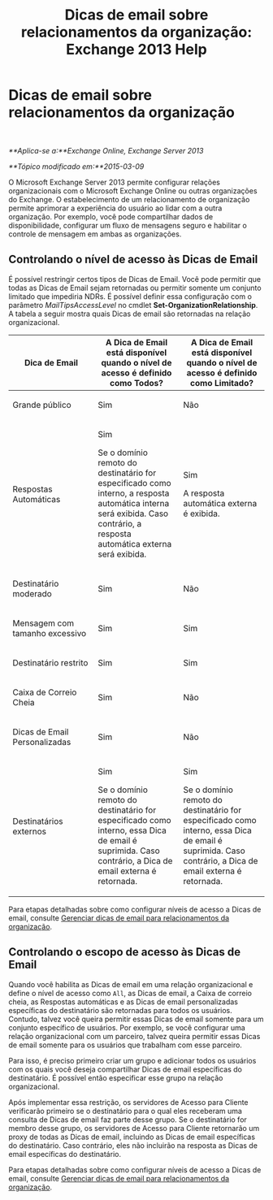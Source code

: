 ﻿---
title: 'Dicas de email sobre relacionamentos da organização: Exchange 2013 Help'
TOCTitle: Dicas de email sobre relacionamentos da organização
ms:assetid: 1784256f-abe1-4503-b8c4-26d544b73452
ms:mtpsurl: https://technet.microsoft.com/pt-br/library/JJ670165(v=EXCHG.150)
ms:contentKeyID: 50485106
ms.date: 05/22/2018
mtps_version: v=EXCHG.150
ms.translationtype: MT
---

# Dicas de email sobre relacionamentos da organização

 

_**Aplica-se a:**Exchange Online, Exchange Server 2013_

_**Tópico modificado em:**2015-03-09_

O Microsoft Exchange Server 2013 permite configurar relações organizacionais com o Microsoft Exchange Online ou outras organizações do Exchange. O estabelecimento de um relacionamento de organização permite aprimorar a experiência do usuário ao lidar com a outra organização. Por exemplo, você pode compartilhar dados de disponibilidade, configurar um fluxo de mensagens seguro e habilitar o controle de mensagem em ambas as organizações.

## Controlando o nível de acesso às Dicas de Email

É possível restringir certos tipos de Dicas de Email. Você pode permitir que todas as Dicas de Email sejam retornadas ou permitir somente um conjunto limitado que impediria NDRs. É possível definir essa configuração com o parâmetro *MailTipsAccessLevel* no cmdlet **Set-OrganizationRelationship**. A tabela a seguir mostra quais Dicas de email são retornadas na relação organizacional.


<table>
<colgroup>
<col style="width: 33%" />
<col style="width: 33%" />
<col style="width: 33%" />
</colgroup>
<thead>
<tr class="header">
<th>Dica de Email</th>
<th>A Dica de Email está disponível quando o nível de acesso é definido como Todos?</th>
<th>A Dica de Email está disponível quando o nível de acesso é definido como Limitado?</th>
</tr>
</thead>
<tbody>
<tr class="odd">
<td><p>Grande público</p></td>
<td><p>Sim</p></td>
<td><p>Não</p></td>
</tr>
<tr class="even">
<td><p>Respostas Automáticas</p></td>
<td><p>Sim</p>
<p>Se o domínio remoto do destinatário for especificado como interno, a resposta automática interna será exibida. Caso contrário, a resposta automática externa será exibida.</p></td>
<td><p>Sim</p>
<p>A resposta automática externa é exibida.</p></td>
</tr>
<tr class="odd">
<td><p>Destinatário moderado</p></td>
<td><p>Sim</p></td>
<td><p>Não</p></td>
</tr>
<tr class="even">
<td><p>Mensagem com tamanho excessivo</p></td>
<td><p>Sim</p></td>
<td><p>Sim</p></td>
</tr>
<tr class="odd">
<td><p>Destinatário restrito</p></td>
<td><p>Sim</p></td>
<td><p>Sim</p></td>
</tr>
<tr class="even">
<td><p>Caixa de Correio Cheia</p></td>
<td><p>Sim</p></td>
<td><p>Não</p></td>
</tr>
<tr class="odd">
<td><p>Dicas de Email Personalizadas</p></td>
<td><p>Sim</p></td>
<td><p>Não</p></td>
</tr>
<tr class="even">
<td><p>Destinatários externos</p></td>
<td><p>Sim</p>
<p>Se o domínio remoto do destinatário for especificado como interno, essa Dica de email é suprimida. Caso contrário, a Dica de email externa é retornada.</p></td>
<td><p>Sim</p>
<p>Se o domínio remoto do destinatário for especificado como interno, essa Dica de email é suprimida. Caso contrário, a Dica de email externa é retornada.</p></td>
</tr>
</tbody>
</table>


Para etapas detalhadas sobre como configurar níveis de acesso a Dicas de email, consulte [Gerenciar dicas de email para relacionamentos da organização](manage-mailtips-for-organization-relationships-exchange-2013-help.md).

## Controlando o escopo de acesso às Dicas de Email

Quando você habilita as Dicas de email em uma relação organizacional e define o nível de acesso como `All`, as Dicas de email, a Caixa de correio cheia, as Respostas automáticas e as Dicas de email personalizadas específicas do destinatário são retornadas para todos os usuários. Contudo, talvez você queira permitir essas Dicas de email somente para um conjunto específico de usuários. Por exemplo, se você configurar uma relação organizacional com um parceiro, talvez queira permitir essas Dicas de email somente para os usuários que trabalham com esse parceiro.

Para isso, é preciso primeiro criar um grupo e adicionar todos os usuários com os quais você deseja compartilhar Dicas de email específicas do destinatário. É possível então especificar esse grupo na relação organizacional.

Após implementar essa restrição, os servidores de Acesso para Cliente verificarão primeiro se o destinatário para o qual eles receberam uma consulta de Dicas de email faz parte desse grupo. Se o destinatário for membro desse grupo, os servidores de Acesso para Cliente retornarão um proxy de todas as Dicas de email, incluindo as Dicas de email específicas do destinatário. Caso contrário, eles não incluirão na resposta as Dicas de email específicas do destinatário.

Para etapas detalhadas sobre como configurar níveis de acesso a Dicas de email, consulte [Gerenciar dicas de email para relacionamentos da organização](manage-mailtips-for-organization-relationships-exchange-2013-help.md).


